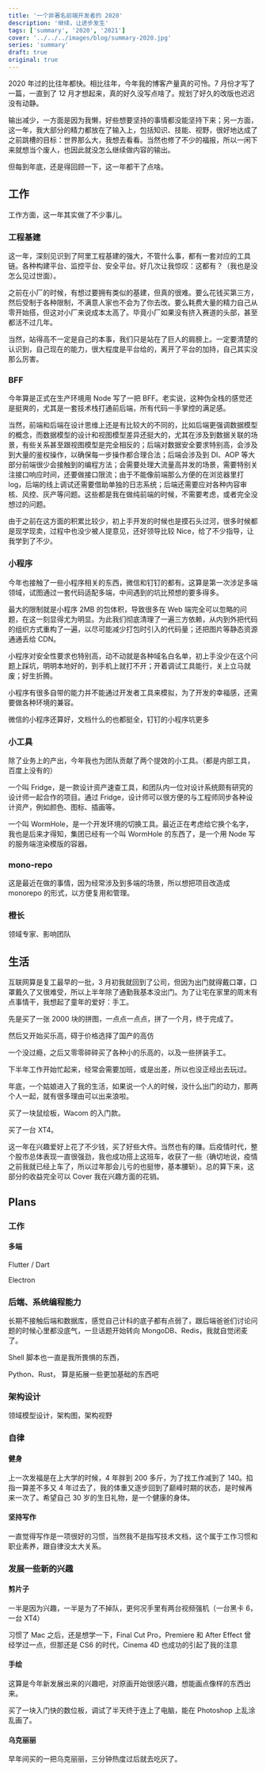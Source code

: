 ```yaml
---
title: '一个非著名前端开发者的 2020'
description: '继续，让进步发生'
tags: ['summary', '2020', '2021']
cover: '../../../images/blog/summary-2020.jpg'
series: 'summary'
draft: true
original: true
---
```


2020 年过的比往年都快。相比往年，今年我的博客产量真的可怜。7 月份才写了一篇，一直到了 12 月才想起来，真的好久没写点啥了。规划了好久的改版也迟迟没有动静。

输出减少，一方面是因为我懒，好些想要坚持的事情都没能坚持下来；另一方面，这一年，我大部分的精力都放在了输入上，包括知识、技能、视野，很好地达成了之前跳槽的目标：世界那么大，我想去看看。当然也修了不少的福报，所以一闲下来就想当个废人，也因此就没怎么继续做内容的输出。

但每到年底，还是得回顾一下，这一年都干了点啥。

## 工作

工作方面，这一年其实做了不少事儿。

### 工程基建

这一年，深刻见识到了阿里工程基建的强大，不管什么事，都有一套对应的工具链。各种构建平台、监控平台、安全平台。好几次让我惊叹：这都有？（我也是没怎么见过世面）。

之前在小厂的时候，有想过要拥有类似的基建，但真的很难。要么花钱买第三方，然后受制于各种限制，不满意人家也不会为了你去改。要么耗费大量的精力自己从零开始搭，但这对小厂来说成本太高了。毕竟小厂如果没有挤入赛道的头部，甚至都活不过几年。

当然，站得高不一定是自己的本事，我们只是站在了巨人的肩膀上。一定要清楚的认识到，自己现在的能力，很大程度是平台给的，离开了平台的加持，自己其实没那么厉害。

### BFF

今年算是正式在生产环境用 Node 写了一把 BFF。老实说，这种伪全栈的感觉还是挺爽的，尤其是一套技术栈打通前后端，所有代码一手掌控的满足感。

当然，前端和后端在设计思维上还是有比较大的不同的，比如后端更强调数据模型的概念，而数据模型的设计和视图模型差异还挺大的，尤其在涉及到数据关联的场景，有些关系甚至跟视图模型是完全相反的；后端对数据安全要求特别高，会涉及到大量的鉴权操作，以确保每一步操作都合理合法；后端会涉及到 DI、AOP 等大部分前端很少会接触到的编程方法；会需要处理大流量高并发的场景，需要特别关注接口响应时间，还要做接口限流；由于不能像前端那么方便的在浏览器里打 log，后端的线上调试还需要借助单独的日志系统；后端还需要应对各种内容审核、风控、灰产等问题。这些都是我在做纯前端的时候，不需要考虑，或者完全没想过的问题。

由于之前在这方面的积累比较少，初上手开发的时候也是摸石头过河，很多时候都是现学现卖，过程中也没少被人提意见，还好领导比较 Nice，给了不少指导，让我学到了不少。

### 小程序

今年也接触了一些小程序相关的东西，微信和钉钉的都有。这算是第一次涉足多端领域，试图通过一套代码适配多端，中间遇到的坑比预想的要多得多。

最大的限制就是小程序 2MB 的包体积，导致很多在 Web 端完全可以忽略的问题，在这一刻显得尤为明显。为此我们彻底清理了一遍三方依赖，从内到外把代码的组织方式重构了一遍，以尽可能减少打包时引入的代码量；还把图片等静态资源通通丢给 CDN。

小程序对安全性要求也特别高，动不动就是各种域名白名单，初上手没少在这个问题上踩坑，明明本地好的，到手机上就打不开；开着调试工具能行，关上立马就废；好生折腾。

小程序有很多自带的能力并不能通过开发者工具来模拟，为了开发的幸福感，还需要做各种环境的兼容。

微信的小程序还算好，文档什么的也都挺全，钉钉的小程序坑更多

### 小工具

除了业务上的产出，今年我也为团队贡献了两个提效的小工具。（都是内部工具，百度上没有的）

一个叫 Fridge，是一款设计资产速查工具，和团队内一位对设计系统颇有研究的设计师一起合作的项目。通过 Fridge，设计师可以很方便的与工程师同步各种设计资产，例如颜色、图标、插画等。

一个叫 WormHole，是一个开发环境的切换工具。最近正在考虑给它换个名字，我也是后来才得知，集团已经有一个叫 WormHole 的东西了，是一个用 Node 写的服务端渲染模版的容器。

### mono-repo

这是最近在做的事情，因为经常涉及到多端的场景，所以想把项目改造成 monorepo 的形式，以方便复用和管理。

### 橙长

领域专家、影响团队

## 生活

互联网算是复工最早的一批，3 月初我就回到了公司，但因为出门就得戴口罩，口罩戴久了又很难受，所以上半年除了通勤我基本没出门。为了让宅在家里的周末有点事情干，我想起了童年的爱好：手工。

先是买了一张 2000 块的拼图，一点点一点点，拼了一个月，终于完成了。

然后又开始买乐高，碍于价格选择了国产的高仿

一个没过瘾，之后又零零碎碎买了各种小的乐高的，以及一些拼装手工。

下半年工作开始忙起来，经常会需要加班，或是出差，所以也没正经出去玩过。

年底，一个姑娘进入了我的生活，如果说一个人的时候，没什么出门的动力，那两个人一起，就有很多理由可以出来浪啦。

买了一块鼠绘板，Wacom 的入门款。

买了一台 XT4。

这一年在兴趣爱好上花了不少钱，买了好些大件。当然也有的赚。后疫情时代，整个股市总体表现一直很强劲，我也成功搭上这班车，收获了一些（确切地说，疫情之前我就已经上车了，所以过年那会儿亏的也挺惨，基本腰斩）。总的算下来，这部分的收益完全可以 Cover 我在兴趣方面的花销。

## Plans

### 工作

#### 多端

Flutter / Dart

Electron

### 后端、系统编程能力

长期不接触后端和数据库，感觉自己计科的底子都有点弱了，跟后端爸爸们讨论问题的时候心里都没底气，一旦话题开始转向 MongoDB、Redis，我就自觉闭麦了。

Shell 脚本也一直是我所畏惧的东西，

Python、Rust，
算是拓展一些更加基础的东西吧

### 架构设计

领域模型设计，架构图，架构视野

### 自律

#### 健身

上一次发福是在上大学的时候，4 年胖到 200 多斤，为了找工作减到了 140。掐指一算差不多又 4 年过去了，我的体重又逐步回到了巅峰时期的状态，是时候再来一次了。希望自己 30 岁的生日礼物，是一个健康的身体。

#### 坚持写作

一直觉得写作是一项很好的习惯，当然我不是指写技术文档，这个属于工作习惯和职业素养，跟自律没太大关系。

### 发展一些新的兴趣

#### 剪片子

一半是因为兴趣，一半是为了不掉队，更何况手里有两台视频强机（一台黑卡 6，一台 XT4）

习惯了 Mac 之后，还是想学一下，Final Cut Pro，Premiere 和 After Effect 曾经学过一点，但那还是 CS6 的时代，Cinema 4D 也成功的引起了我的注意

#### 手绘

这算是今年新发展出来的兴趣吧，对原画开始很感兴趣，想能画点像样的东西出来。

买了一块入门快的数位板，调试了半天终于连上了电脑，能在 Photoshop 上乱涂乱画了。

#### 乌克丽丽

早年间买的一把乌克丽丽，三分钟热度过后就去吃灰了。
